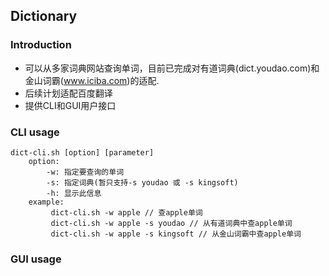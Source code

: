 ## Dictionary

### Introduction
* 可以从多家词典网站查询单词，目前已完成对有道词典(dict.youdao.com)和金山词霸(www.iciba.com)的适配.
* 后续计划适配百度翻译
* 提供CLI和GUI用户接口

### CLI usage
```
dict-cli.sh [option] [parameter]
	option:
		-w: 指定要查询的单词
		-s: 指定词典(暂只支持-s youdao 或 -s kingsoft)
		-h: 显示此信息
	example:
		 dict-cli.sh -w apple // 查apple单词
		 dict-cli.sh -w apple -s youdao // 从有道词典中查apple单词
		 dict-cli.sh -w apple -s kingsoft // 从金山词霸中查apple单词
```

### GUI usage

